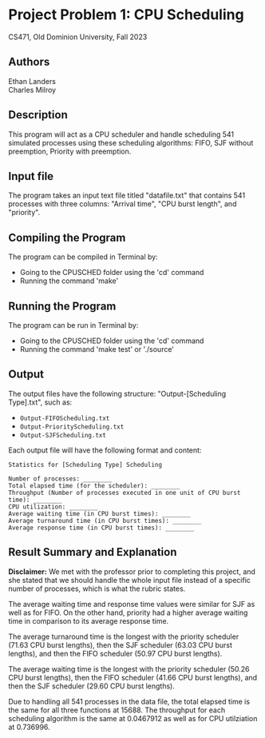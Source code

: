 # Project Problem 1:  CPU Scheduling
CS471, Old Dominion University, Fall 2023

## Authors
Ethan Landers<br>
Charles Milroy

## Description
This program will act as a CPU scheduler and handle scheduling 541 simulated processes using these scheduling algorithms: FIFO, SJF without preemption, Priority with preemption.

## Input file
The program takes an input text file titled "datafile.txt" that contains 541 processes with three columns: "Arrival time", "CPU burst length", and "priority".

## Compiling the Program
The program can be compiled in Terminal by:
- Going to the CPUSCHED folder using the 'cd' command
- Running the command 'make'

## Running the Program
The program can be run in Terminal by:
- Going to the CPUSCHED folder using the 'cd' command
- Running the command 'make test' or './source'

## Output
The output files have the following structure: "Output-[Scheduling Type].txt", such as:
- `Output-FIFOScheduling.txt`
- `Output-PriorityScheduling.txt`
- `Output-SJFScheduling.txt`

Each output file will have the following format and content:
```
Statistics for [Scheduling Type] Scheduling

Number of processes: ________
Total elapsed time (for the scheduler): ________
Throughput (Number of processes executed in one unit of CPU burst time): ________
CPU utilization: ________
Average waiting time (in CPU burst times): ________
Average turnaround time (in CPU burst times): ________
Average response time (in CPU burst times): ________
```

## Result Summary and Explanation
**Disclaimer:** We met with the professor prior to completing this project, and she stated that we should handle the whole input file instead of a specific number of processes, which is what the rubric states. 

The average waiting time and response time values were similar for SJF as well as for FIFO. On the other hand, priority had a higher average waiting time in comparison to its average response time. 

The average turnaround time is the longest with the priority scheduler (71.63 CPU burst lengths), then the SJF scheduler (63.03 CPU burst lengths), and then the FIFO scheduler (50.97 CPU burst lengths).

The average waiting time is the longest with the priority scheduler (50.26 CPU burst lengths), then the FIFO scheduler (41.66 CPU burst lengths), and then the SJF scheduler (29.60 CPU burst lengths).

Due to handling all 541 processes in the data file, the total elapsed time is the same for all three functions at 15688.  The throughput for each scheduling algorithm is the same at 0.0467912 as well as for CPU utilziation at 0.736996.